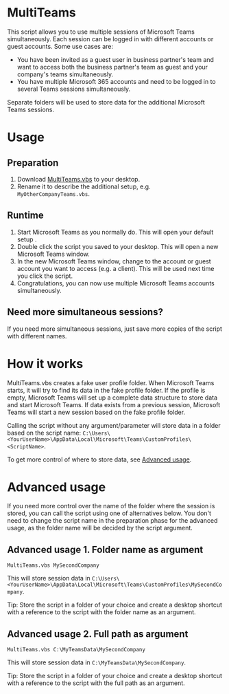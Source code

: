 # MultiTeams
This script allows you to use multiple sessions of Microsoft Teams simultaneously. Each session can be logged in with different accounts or guest accounts. Some use cases are:
* You have been invited as a guest user in business partner's team and want to access both the business partner's team as guest and your company's teams simultaneously.
* You have multiple Microsoft 365 accounts and need to be logged in to several Teams sessions simultaneously.

Separate folders will be used to store data for the additional Microsoft Teams sessions.

# Usage
## Preparation
1. Download [MultiTeams.vbs](https://github.com/jonasroslund/multiteams/blob/main/MultiTeams.vbs) to your desktop.
2. Rename it to describe the additional setup, e.g. `MyOtherCompanyTeams.vbs`.

## Runtime
1. Start Microsoft Teams as you normally do. This will open your default setup .
2. Double click the script you saved to your desktop. This will open a new Microsoft Teams window.
3. In the new Microsoft Teams window, change to the account or guest account you want to access (e.g. a client). This will be used next time you click the script.
4. Congratulations, you can now use multiple Microsoft Teams accounts simultaneously.

## Need more simultaneous sessions?
If you need more simultaneous sessions, just save more copies of the script with different names.

# How it works
MultiTeams.vbs creates a fake user profile folder. When Microsoft Teams starts, it will try to find its data in the fake profile folder. If the profile is empty, Microsoft Teams will set up a complete data structure to store data and start Microsoft Teams. If data exists from a previous session, Microsoft Teams will start a new session based on the fake profile folder.

Calling the script without any argument/parameter will store data in a folder based on the script name:
`C:\Users\<YourUserName>\AppData\Local\Microsoft\Teams\CustomProfiles\<ScriptName>`.

To get more control of where to store data, see [Advanced usage](#advanced-usage).

# Advanced usage
If you need more control over the name of the folder where the session is stored, you can call the script using one of alternatives below. You don't need to change the script name in the preparation phase for the advanced usage, as the folder name will be decided by the script argument.

## Advanced usage 1. Folder name as argument

```
MultiTeams.vbs MySecondCompany
```
This will store session data in `C:\Users\<YourUserName>\AppData\Local\Microsoft\Teams\CustomProfiles\MySecondCompany`.

Tip: Store the script in a folder of your choice and create a desktop shortcut with a reference to the script with the folder name as an argument.

## Advanced usage 2. Full path as argument
```
MultiTeams.vbs C:\MyTeamsData\MySecondCompany
```
This will store session data in `C:\MyTeamsData\MySecondCompany`.

Tip: Store the script in a folder of your choice and create a desktop shortcut with a reference to the script with the full path as an argument.

